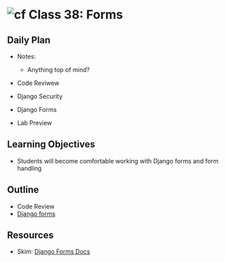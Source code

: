 # ![cf](http://i.imgur.com/7v5ASc8.png) Class 38: Forms

## Daily Plan
- Notes:
    - Anything top of mind?

- Code Reviwew
- Django Security
- Django Forms
- Lab Preview

## Learning Objectives
- Students will become comfortable working with Django forms and form handling

## Outline
- Code Review
- [Django forms]

[Django forms]: ./notes/forms.md

## Resources
- Skim: [Django Forms Docs](https://docs.djangoproject.com/en/2.0/topics/forms/)
